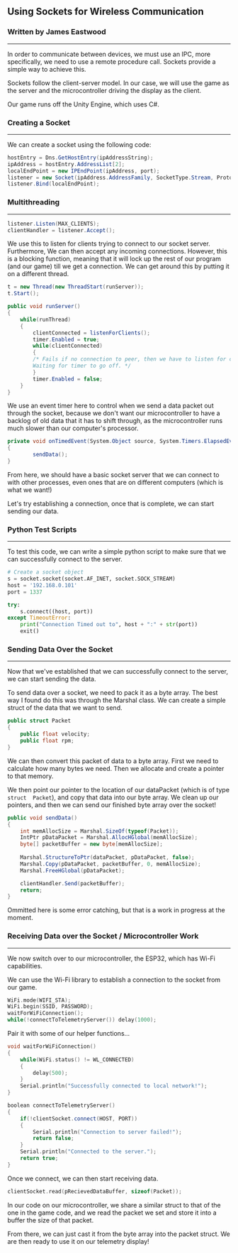 ## Using Sockets for Wireless Communication
### Written by James Eastwood
---
In order to communicate between devices, we must use an IPC, more specifically, we need
to use a remote procedure call. Sockets provide a simple way to achieve this.

Sockets follow the client-server model. In our case, we will use the game as the server
and the microcontroller driving the display as the client.

Our game runs off the Unity Engine, which uses C#.


### Creating a Socket
---
We can create a socket using the following code:
```c#
hostEntry = Dns.GetHostEntry(ipAddressString);
ipAddress = hostEntry.AddressList[2];
localEndPoint = new IPEndPoint(ipAddress, port);
listener = new Socket(ipAddress.AddressFamily, SocketType.Stream, ProtocolType.Tcp);
listener.Bind(localEndPoint);
```


### Multithreading
---
```c#
listener.Listen(MAX_CLIENTS);
clientHandler = listener.Accept();
```
We use this to listen for clients trying to connect to our socket server. Furthermore,
We can then accept any incoming connections. However, this is a blocking function, meaning
that it will lock up the rest of our program (and our game) till we get a connection. We
can get around this by putting it on a different thread.
```c#
t = new Thread(new ThreadStart(runServer));
t.Start();

public void runServer()
{
    while(runThread)
    {
        clientConnected = listenForClients();
        timer.Enabled = true;
        while(clientConnected)
        {
        /* Fails if no connection to peer, then we have to listen for clients again
        Waiting for timer to go off. */
        }
        timer.Enabled = false;
    }
}
```
We use an event timer here to control when we send a data packet out through the socket,
because we don't want our microcontroller to have a backlog of old data that it has to
shift through, as the microcontroller runs much slower than our computer's processor.
```c#
private void onTimedEvent(System.Object source, System.Timers.ElapsedEventArgs e)
{
        sendData();
}
```

From here, we should have a basic socket server that we can connect to with other
processes, even ones that are on different computers (which is what we want!)

Let's try establishing a connection, once that is complete, we can start sending our data.


### Python Test Scripts
---
To test this code, we can write a simple python script to make sure that we
can successfully connect to the server.
```py
# Create a socket object
s = socket.socket(socket.AF_INET, socket.SOCK_STREAM)
host = '192.168.0.101'
port = 1337

try:
    s.connect((host, port))
except TimeoutError:
    print("Connection Timed out to", host + ":" + str(port))
    exit()
```


### Sending Data Over the Socket
---
Now that we've established that we can successfully connect to the server, we can start
sending the data.

To send data over a socket, we need to pack it as a byte array. The best way I found do 
this was through the Marshal class. We can create a simple struct of the data that we want 
to send.
```c#
public struct Packet 
{
    public float velocity;
    public float rpm;
}
```
We can then convert this packet of data to a byte array. First we need to calculate how
many bytes we need. Then we allocate and create a pointer to that memory.

We then point our pointer to the location of our dataPacket (which is of type `struct 
Packet`), and copy that data into our byte array. We clean up our pointers, and then we 
can send our finished byte array over the socket!
```c#
public void sendData()
{   
    int memAllocSize = Marshal.SizeOf(typeof(Packet));
    IntPtr pDataPacket = Marshal.AllocHGlobal(memAllocSize);
    byte[] packetBuffer = new byte[memAllocSize];
            
    Marshal.StructureToPtr(dataPacket, pDataPacket, false);
    Marshal.Copy(pDataPacket, packetBuffer, 0, memAllocSize);
    Marshal.FreeHGlobal(pDataPacket);

    clientHandler.Send(packetBuffer);
    return;
}
```
Ommitted here is some error catching, but that is a work in progress at the moment.


### Receiving Data over the Socket / Microcontroller Work
---
We now switch over to our microcontroller, the ESP32, which has Wi-Fi capabilities.

We can use the Wi-Fi library to establish a connection to the socket from our game.
```c++
WiFi.mode(WIFI_STA);
WiFi.begin(SSID, PASSWORD);
waitForWiFiConnection();
while(!connectToTelemetryServer()) delay(1000);
```
Pair it with some of our helper functions...
```c++
void waitForWiFiConnection()
{
    while(WiFi.status() != WL_CONNECTED) 
    {
        delay(500);
    }
    Serial.println("Successfully connected to local network!");
}

boolean connectToTelemetryServer()
{
    if(!clientSocket.connect(HOST, PORT))
    {
        Serial.println("Connection to server failed!");
        return false;
    }
    Serial.println("Connected to the server.");
    return true;
}
```
Once we connect, we can then start receiving data.
```c++
clientSocket.read(pRecievedDataBuffer, sizeof(Packet));
```
In our code on our microcontroller, we share a similar struct to that of the one in the
game code, and we read the packet we set and store it into a buffer the size of that 
packet. 

From there, we can just cast it from the byte array into the packet struct. We are then
ready to use it on our telemetry display!